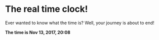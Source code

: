 # The real time clock!

Ever wanted to know what the time is? Well, your journey is about to end!

**The time is Nov 13, 2017, 20:08**